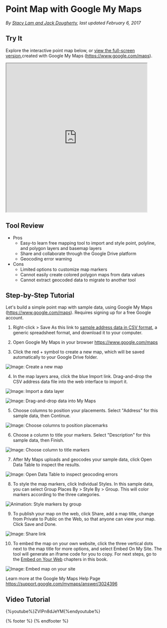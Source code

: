 # Point Map with Google My Maps
*By [Stacy Lam and Jack Dougherty](../../introduction/who.md), last updated February 6, 2017*

## Try It
Explore the interactive point map below, or <a href="https://drive.google.com/open?id=1OPrulm2ISYUb990DJOCoYlt_sWc">view the full-screen version</a>,created with Google My Maps (https://www.google.com/maps).

<iframe src="https://www.google.com/maps/d/u/0/embed?mid=1OPrulm2ISYUb990DJOCoYlt_sWc" width="90%" height="480"></iframe>

## Tool Review
- Pros
  - Easy-to learn free mapping tool to import and style point, polyline, and polygon layers and basemap layers
  - Share and collaborate through the Google Drive platform
  - Geocoding error warning
- Cons
  - Limited options to customize map markers
  - Cannot easily create colored polygon maps from data values
  - Cannot extract geocoded data to migrate to another tool

## Step-by-Step Tutorial

Let's build a simple point map with sample data, using Google My Maps (https://www.google.com/maps). Requires signing up for a free Google account.

1) Right-click > Save As this link to [sample address data in CSV format](../sample-address-data-for-point-maps.csv), a generic spreadsheet format, and download it to your computer.

2) Open Google My Maps in your browser https://www.google.com/maps

3) Click the red + symbol to create a new map, which will be saved automatically to your Google Drive folder.

![Image: Create a new map](mymaps-create-map.png)

4) In the map layers area, click the blue Import link. Drag-and-drop the CSV address data file into the web interface to import it.

![Image: Import a data layer](mymaps-import.png)

![Image: Drag-and-drop data into My Maps](mymaps-choose-import.png)

5) Choose columns to position your placements. Select "Address" for this sample data, then Continue.

![Image: Choose columns to position placemarks ](mymaps-choose-position.png)

6) Choose a column to title your markers. Select "Description" for this sample data, then Finish.

![Image: Choose column to title markers](mymaps-choose-title.png)

7) After My Maps uploads and geocodes your sample data, click Open Data Table to inspect the results.

![Image: Open Data Table to inspect geocoding errors](mymaps-fix-errors.png)

8) To style the map markers, click Individual Styles. In this sample data, you can select Group Places By > Style By > Group. This will color markers according to the three categories.

![Animation: Style markers by group](mymaps-style-groups-640w.gif)

9) To publish your map on the web, click Share, add a map title, change from Private to Public on the Web, so that anyone can view your map. Click Save and Done.

![Image: Share link](mymaps-share.png)

10) To embed the map on your own website, click the three vertical dots next to the map title for more options, and select Embed On My Site. The tool will generate an iframe code for you to copy. For next steps, go to the [Embed on Your Web](../../embed) chapters in this book.

![Image: Embed map on your site](mymaps-embed.png)

Learn more at the Google My Maps Help Page https://support.google.com/mymaps/answer/3024396

## Video Tutorial
{%youtube%}ZVIPn8dJeYM{%endyoutube%}

{% footer %}
{% endfooter %}

